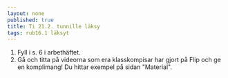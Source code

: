 ```yaml
---
layout: none
published: true
title: Ti 21.2. tunnille läksy
tags: rub16.1 läksyt
---
```

1. Fyll i s. 6 i arbethäftet.
2. Gå och titta på videorna som era klasskompisar har gjort på Flip och ge en komplimang! Du hittar exempel på sidan "Material".
